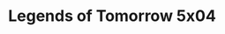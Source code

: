 ---
layout: episodios
title: "Legends of Tomorrow 5x04"
url_serie_padre: 'legends-of-tomorrow/temporada-5'
category: 'series'
capitulo: 'yes'
anio: '2020'
prev: 'capitulo-3'
proximo: 'capitulo-5'
sandbox: allow-same-origin allow-forms
idioma: 'Subtitulado'
calidad: 'Full HD'
reproductores_fembed: ["https://www.seriemega.site/v/zzgxqtjrmzj47j3","Subtitulado","https://feurl.com/v/dkyl1txjyn-egkd","Subtitulado","https://player.premiumstream.live/player.php?id=OTMz&sub=https://sub.cuevana2.io/vtt-sub/sub7/DCs.Legends.of.Tomorrow.S05E04.vtt","Subtitulado"]
reproductores_upstream: ["https://upstream.to/embed-au8dld589oih.html","Subtitulado"]
image_banner: 'https://res.cloudinary.com/imbriitneysam/image/upload/v1546476989/punisher-banner-min.jpg'
reproductor: 'fembed'
clasificacion: '+10'
tags:
- Ciencia-Ficcion
---